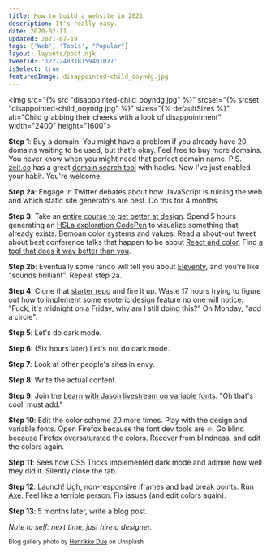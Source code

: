 ```yaml
---
title: How to build a website in 2021
description: It's really easy.
date: 2020-02-11
updated: 2021-07-19
tags: ['Web', 'Tools', "Popular"]
layout: layouts/post.njk
tweetId: '1227248318159491077'
isSelect: true
featuredImage: disappointed-child_ooyndg.jpg
---
```


<img src="{% src "disappointed-child_ooyndg.jpg" %}"
  srcset="{% srcset "disappointed-child_ooyndg.jpg" %}"
  sizes="{% defaultSizes %}"
  alt="Child grabbing their cheeks with a look of disappointment"
  width="2400" height="1600">

**Step 1**: Buy a domain. You might have a problem if you already have 20 domains waiting to be used, but that's okay. Feel free to buy more domains. You never know when you might need that perfect domain name. P.S. [zeit.co](https**://zeit.co/) has a great [domain search tool](https://zeit.co/domains) with hacks. Now I've just enabled your habit. You're welcome.

**Step 2a**: Engage in Twitter debates about how JavaScript is ruining the web and which static site generators are best. Do this for 4 months.

**Step 3**: Take an [entire course to get better at design](https://frontendmasters.com/courses/design-for-developers/). Spend 5 hours generating an [HSLa exploration CodePen](https://codepen.io/nolasia/pen/PoomRqN) to visualize something that already exists. Bemoan color systems and values. Read a shout-out tweet about best conference talks that happen to be about [React and color](https://www.youtube.com/watch?v=UbTZ9qSqimo&feature=youtu.be). Find [a tool that does it way better than you](https://colorlab.dev/).

**Step 2b**: Eventually some rando will tell you about [Eleventy](https://www.11ty.dev/), and you're like "sounds brilliant". Repeat step 2a.

**Step 4**: Clone that [starter repo](https://github.com/11ty/eleventy-base-blog) and fire it up. Waste 17 hours trying to figure out how to implement some esoteric design feature no one will notice. "Fuck, it's midnight on a Friday, why am I still doing this?" On Monday, "add a circle".

**Step 5**: Let's do dark mode.

**Step 6**: (Six hours later) Let's not do dark mode.

**Step 7**: Look at other people's sites in envy.

**Step 8**: Write the actual content.

**Step 9**: Join the [Learn with Jason livestream on variable fonts](https://www.youtube.com/watch?v=ZDjIFGfrQKw). "Oh that's cool, must add."

**Step 10**: Edit the color scheme 20 more times. Play with the design and variable fonts. Open Firefox because the font dev tools are 🔥. Go blind because Firefox oversaturated the colors. Recover from blindness, and edit the colors again.

**Step 11**: Sees how CSS Tricks implemented dark mode and admire how well they did it. Silently close the tab.

**Step 12**: Launch! Ugh, non-responsive iframes and bad break points. Run [Axe](https://www.deque.com/axe/). Feel like a terrible person. Fix issues (and edit colors again).

**Step 13**: 5 months later, write a blog post.

*Note to self: next time, just hire a designer.*

<small>Blog gallery photo by [Henrikke Due](https://unsplash.com/@henrikkedue?utm_source=unsplash&utm_medium=referral&utm_content=creditCopyText) on Unsplash</small>
